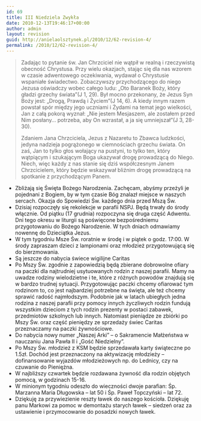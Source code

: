 ```yaml
---
id: 69
title: III Niedziela Zwykła
date: 2010-12-13T19:46:17+00:00
author: admin
layout: revision
guid: http://anielaolsztynek.pl/2010/12/62-revision-4/
permalink: /2010/12/62-revision-4/
---
```

> Zadając to pytanie św. Jan Chrzciciel nie wątpił w realną i rzeczywistą obecność Chrystusa. Przy wielu okazjach, stając się dla nas wzorem w czasie adwentowego oczekiwania, wydawał o Chrystusie wspaniałe świadectwo. Zobaczywszy przychodzącego do niego Jezusa oświadczy wobec całego ludu: &#8222;Oto Baranek Boży, który gładzi grzechy świata&#8221;(J 1, 29). Był mocno przekonany, że Jezus Syn Boży jest: &#8222;Drogą, Prawdą i Życiem&#8221;(J 14, 6). A kiedy innym razem powstał spór między jego uczniami i Żydami na temat jego wielkości, Jan z całą pokorą wyznał: &#8222;Nie jestem Mesjaszem, ale zostałem przed Nim posłany&#8230; potrzeba, aby On wzrastał, a ja się umniejszał&#8221;(J 3, 28-30).
> 
> Zdaniem Jana Chrzciciela, Jezus z Nazaretu to Zbawca ludzkości, jedyna nadzieja pogrążonego w ciemnościach grzechu świata. On zaś, Jan to tylko głos wołający na pustyni, to tylko ten, który wątpiącym i szukającym Boga ukazywał drogę prowadzącą do Niego. Niech, więc każdy z nas stanie się dziś współczesnym Janem Chrzcicielem, który będzie wskazywał bliźnim drogę prowadzącą na spotkanie z przychodzącym Panem.

  * Zbliżają się Święta Bożego Narodzenia. Zachęcam, abyśmy przeżyli je pojednani z Bogiem, by w tym czasie Bóg znalazł miejsce w naszych sercach. Okazja do Spowiedzi Św. każdego dnia przed Mszą Św.
  * Dzisiaj rozpoczęły się rekolekcje w parafii NSPJ. Będą trwały do środy włącznie. Od piątku (17 grudnia) rozpoczyna się druga część Adwentu. Dni tego okresu w liturgii są poświęcone bezpośredniemu przygotowaniu do Bożego Narodzenie. W tych dniach odmawiamy nowennę do Dzieciątka Jezus.
  * W tym tygodniu Msze Św. roratnie w środę i w piątek o godz. 17:00. W środy zapraszam dzieci z lampionami oraz młodzież przygotowującą się do bierzmowania.
  * Są jeszcze do nabycia świece wigilijne Caritas
  * Po Mszy Św. zgodnie z zapowiedzią będą zbierane dobrowolne ofiary na paczki dla najtrudniej usytuowanych rodzin z naszej parafii. Mamy na uwadze rodziny wielodzietne i te, które z różnych powodów znajdują się w bardzo trudnej sytuacji. Przygotowując paczki chcemy ofiarować tym rodzinom to, co jest najbardziej potrzebne na święta, ale też chcemy sprawić radość najmłodszym. Podobnie jak w latach ubiegłych jedna rodzina z naszej parafii przy pomocy innych życzliwych rodzin fundują wszystkim dzieciom z tych rodzin prezenty w postaci zabawek, przedmiotów szkolnych lub innych. Natomiast pieniądze ze zbiórki po Mszy Św. oraz część pieniędzy ze sprzedaży świec Caritas przeznaczamy na paczki żywnościowe.
  * Do nabycia nowy numer &#8222;Naszej Arki&#8221; &#8211; o Sakramencie Małżeństwa w nauczaniu Jana Pawła II i &#8222;Gość Niedzielny&#8221;.
  * Po Mszy Św. młodzież z KSM będzie sprzedawała karty świąteczne po 1.5zł. Dochód jest przeznaczony na aktywizację młodzieży &#8211; dofinansowanie wyjazdów młodzieżowych np. do Lednicy, czy na czuwanie do Pieniężna.
  * W najbliższy czwartek będzie rozdawana żywność dla rodzin objętych pomocą, w godzinach 15-16.
  * W minionym tygodniu odeszło do wieczności dwoje parafian: Śp. Marzanna Maria Długowska &#8211; lat 50 i Śp. Paweł Topczyński &#8211; lat 72.
  * Dziękuję za przywiezienie reszty ławek do naszego kościoła. Dziękuję panu Markowi za pomoc w demontażu starych ławek &#8211; siedzeń oraz za ustawienie i przymocowanie do posadzki nowych ławek.
